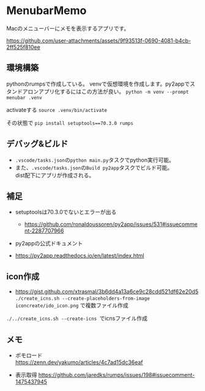 # MenubarMemo
Macのメニューバーにメモを表示するアプリです。

https://github.com/user-attachments/assets/9f93513f-0690-4081-b4cb-2ff525f810ee


## 環境構築

pythonのrumpsで作成している。
venvで仮想環境を作成します。py2appでスタンドアロンアプリ化するにはこの方法が良い。
```python -m venv --prompt menubar .venv```

activateする
```source .venv/bin/activate```


その状態で
```pip install setuptools==70.3.0 rumps```

## デバッグ&ビルド
- `.vscode/tasks.json`の`python main.py`タスクでpython実行可能。
- また、`.vscode/tasks.json`の`Build py2app`タスクでビルド可能。  
  dist配下にアプリが作成される。

## 補足

- setuptoolsは70.3.0でないとエラーが出る
  - https://github.com/ronaldoussoren/py2app/issues/531#issuecomment-2287707966


- py2appの公式ドキュメント
- https://py2app.readthedocs.io/en/latest/index.html


## icon作成
- https://gist.github.com/xtrasmal/3b6dd4a13a6ce9c28cdd521df62e20d5
```./create_icns.sh --create-placeholders-from-image  iconcreate/ido_icon.png```
で複数ファイル作成

```./../create_icns.sh --create-icns ```でicnsファイル作成

## メモ
- ポモロード  
  https://zenn.dev/yakumo/articles/4c7ad15dc36eaf

- 表示取得
  https://github.com/jaredks/rumps/issues/198#issuecomment-1475437945
